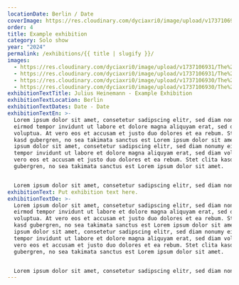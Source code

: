 ```yaml
---
locationDate: Berlin / Date
coverImage: https://res.cloudinary.com/dyciaxri0/image/upload/v1737106931/The%20Sound%20of%20Words%20Falling%20-%20formatted/202401_Jahn_und_Jahn_Munich/Heinemann_The-Sound-of-Words-Falling_Jahn-und-Jahn_Munich_15_web_vqy3bo.jpg
order: 4
title: Example exhibition
category: Solo show
year: "2024"
permalink: /exhibitions/{{ title | slugify }}/
images:
  - https://res.cloudinary.com/dyciaxri0/image/upload/v1737106931/The%20Sound%20of%20Words%20Falling%20-%20formatted/202401_Jahn_und_Jahn_Munich/Heinemann_The-Sound-of-Words-Falling_Jahn-und-Jahn_Munich_06_web_oh0zv7.jpg
  - https://res.cloudinary.com/dyciaxri0/image/upload/v1737106931/The%20Sound%20of%20Words%20Falling%20-%20formatted/202401_Jahn_und_Jahn_Munich/Heinemann_The-Sound-of-Words-Falling_Jahn-und-Jahn_Munich_03_web_y33wj8.jpg
  - https://res.cloudinary.com/dyciaxri0/image/upload/v1737106930/The%20Sound%20of%20Words%20Falling%20-%20formatted/202401_Jahn_und_Jahn_Munich/Heinemann_The-Sound-of-Words-Falling_Jahn-und-Jahn_Munich_11_web_pndthn.jpg
  - https://res.cloudinary.com/dyciaxri0/image/upload/v1737106930/The%20Sound%20of%20Words%20Falling%20-%20formatted/202401_Jahn_und_Jahn_Munich/Heinemann_The-Sound-of-Words-Falling_Jahn-und-Jahn_Munich_16_web_st1jyc.jpg
exhibitionTextTitle: Julius Heinemann - Example Exhibition
exhibitionTextLocation: Berlin
exhibitionTextDates: Date - Date
exhibitionTextEn: >-
  Lorem ipsum dolor sit amet, consetetur sadipscing elitr, sed diam nonumy
  eirmod tempor invidunt ut labore et dolore magna aliquyam erat, sed diam
  voluptua. At vero eos et accusam et justo duo dolores et ea rebum. Stet clita
  kasd gubergren, no sea takimata sanctus est Lorem ipsum dolor sit amet. Lorem
  ipsum dolor sit amet, consetetur sadipscing elitr, sed diam nonumy eirmod
  tempor invidunt ut labore et dolore magna aliquyam erat, sed diam voluptua. At
  vero eos et accusam et justo duo dolores et ea rebum. Stet clita kasd
  gubergren, no sea takimata sanctus est Lorem ipsum dolor sit amet.


  Lorem ipsum dolor sit amet, consetetur sadipscing elitr, sed diam nonumy eirmod tempor invidunt ut labore et dolore magna aliquyam erat, sed diam voluptua. At vero eos et accusam et justo duo dolores et ea rebum. Stet clita kasd gubergren, no sea takimata sanctus est Lorem ipsum dolor sit amet. Lorem ipsum dolor sit amet, consetetur sadipscing elitr, sed diam nonumy eirmod tempor invidunt ut labore et dolore magna aliquyam erat, sed diam voluptua. At vero eos et accusam et justo duo dolores et ea rebum. Stet clita kasd gubergren, no sea takimata sanctus est Lorem ipsum dolor sit amet.
exhibitionText: P﻿ut exhibition text here.
exhibitionTextDe: >-
  Lorem ipsum dolor sit amet, consetetur sadipscing elitr, sed diam nonumy
  eirmod tempor invidunt ut labore et dolore magna aliquyam erat, sed diam
  voluptua. At vero eos et accusam et justo duo dolores et ea rebum. Stet clita
  kasd gubergren, no sea takimata sanctus est Lorem ipsum dolor sit amet. Lorem
  ipsum dolor sit amet, consetetur sadipscing elitr, sed diam nonumy eirmod
  tempor invidunt ut labore et dolore magna aliquyam erat, sed diam voluptua. At
  vero eos et accusam et justo duo dolores et ea rebum. Stet clita kasd
  gubergren, no sea takimata sanctus est Lorem ipsum dolor sit amet.


  Lorem ipsum dolor sit amet, consetetur sadipscing elitr, sed diam nonumy eirmod tempor invidunt ut labore et dolore magna aliquyam erat, sed diam voluptua. At vero eos et accusam et justo duo dolores et ea rebum. Stet clita kasd gubergren, no sea takimata sanctus est Lorem ipsum dolor sit amet. Lorem ipsum dolor sit amet, consetetur sadipscing elitr, sed diam nonumy eirmod tempor invidunt ut labore et dolore magna aliquyam erat, sed diam voluptua. At vero eos et accusam et justo duo dolores et ea rebum. Stet clita kasd gubergren, no sea takimata sanctus est Lorem ipsum dolor sit amet.
---
```

